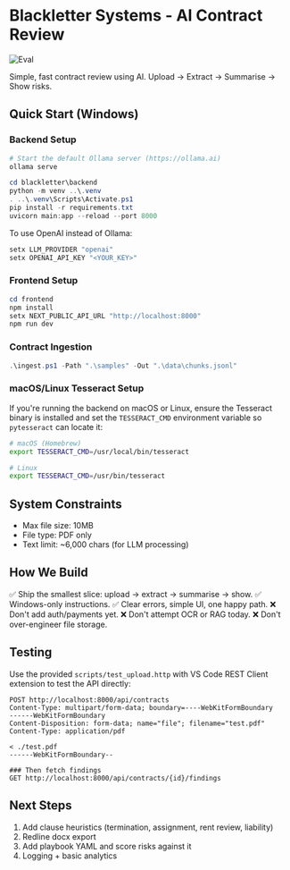 # Blackletter Systems - AI Contract Review
![Eval](https://img.shields.io/endpoint?url=https://raw.githubusercontent.com/blackletter/blackletter/main/eval/results.json)

Simple, fast contract review using AI. Upload → Extract → Summarise → Show risks.

## Quick Start (Windows)

### Backend Setup

```powershell
# Start the default Ollama server (https://ollama.ai)
ollama serve

cd blackletter\backend
python -m venv ..\.venv
. ..\.venv\Scripts\Activate.ps1
pip install -r requirements.txt
uvicorn main:app --reload --port 8000
```

To use OpenAI instead of Ollama:

```powershell
setx LLM_PROVIDER "openai"
setx OPENAI_API_KEY "<YOUR_KEY>"
```

### Frontend Setup

```powershell
cd frontend
npm install
setx NEXT_PUBLIC_API_URL "http://localhost:8000"
npm run dev
```

### Contract Ingestion

```powershell
.\ingest.ps1 -Path ".\samples" -Out ".\data\chunks.jsonl"
```

### macOS/Linux Tesseract Setup

If you're running the backend on macOS or Linux, ensure the Tesseract
binary is installed and set the `TESSERACT_CMD` environment variable so
`pytesseract` can locate it:

```bash
# macOS (Homebrew)
export TESSERACT_CMD=/usr/local/bin/tesseract

# Linux
export TESSERACT_CMD=/usr/bin/tesseract
```

## System Constraints

- Max file size: 10MB
- File type: PDF only
- Text limit: ~6,000 chars (for LLM processing)

## How We Build

✅ Ship the smallest slice: upload → extract → summarise → show.
✅ Windows-only instructions.
✅ Clear errors, simple UI, one happy path.
❌ Don't add auth/payments yet.
❌ Don't attempt OCR or RAG today.
❌ Don't over-engineer file storage.

## Testing

Use the provided `scripts/test_upload.http` with VS Code REST Client extension to test the API directly:

```http
POST http://localhost:8000/api/contracts
Content-Type: multipart/form-data; boundary=----WebKitFormBoundary
------WebKitFormBoundary
Content-Disposition: form-data; name="file"; filename="test.pdf"
Content-Type: application/pdf

< ./test.pdf
------WebKitFormBoundary--

### Then fetch findings
GET http://localhost:8000/api/contracts/{id}/findings
```

## Next Steps

1. Add clause heuristics (termination, assignment, rent review, liability)
2. Redline docx export
3. Add playbook YAML and score risks against it
4. Logging + basic analytics
